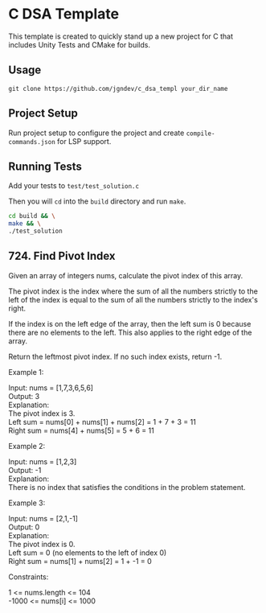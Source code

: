 # C DSA Template

This template is created to quickly stand up a new project for C that includes
Unity Tests and CMake for builds.

## Usage

`git clone https://github.com/jgndev/c_dsa_templ your_dir_name`

## Project Setup

Run project setup to configure the project and create `compile-commands.json` for LSP support.

## Running Tests

Add your tests to `test/test_solution.c`

Then you will `cd` into the `build` directory and run `make`.

```bash
cd build && \
make && \
./test_solution
```

## 724. Find Pivot Index

Given an array of integers nums, calculate the pivot index of this array.

The pivot index is the index where the sum of all the numbers strictly to the left of the index is equal to the sum of
all the numbers strictly to the index's right.

If the index is on the left edge of the array, then the left sum is 0 because there are no elements to the left. This
also applies to the right edge of the array.

Return the leftmost pivot index. If no such index exists, return -1.

Example 1:

Input: nums = [1,7,3,6,5,6]  
Output: 3  
Explanation:  
The pivot index is 3.  
Left sum = nums[0] + nums[1] + nums[2] = 1 + 7 + 3 = 11  
Right sum = nums[4] + nums[5] = 5 + 6 = 11  


Example 2:

Input: nums = [1,2,3]  
Output: -1  
Explanation:  
There is no index that satisfies the conditions in the problem statement.  


Example 3:

Input: nums = [2,1,-1]  
Output: 0  
Explanation:  
The pivot index is 0.  
Left sum = 0 (no elements to the left of index 0)  
Right sum = nums[1] + nums[2] = 1 + -1 = 0  

Constraints:

1 <= nums.length <= 104  
-1000 <= nums[i] <= 1000  